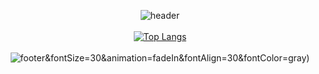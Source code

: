 <div align="center">
  
![header](https://capsule-render.vercel.app/api?type=slice&color=timeGradient&height=200&section=header&text=Hugh's&fontSize=30&animation=fadeIn&fontAlign=70&fontColor=gray)
<br><br>
[![Top Langs](https://github-readme-stats.vercel.app/api/top-langs/?username=hugh-eu)](https://github.com/hugh-eu/github-readme-stats)
<br><br>
![footer](https://capsule-render.vercel.app/api?type=slice&color=timeGradient&height=200&section=footer&text=:)&fontSize=30&animation=fadeIn&fontAlign=30&fontColor=gray)
  
</div>
